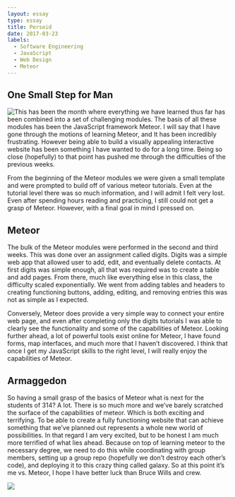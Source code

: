 ```yaml
---
layout: essay
type: essay
title: Perseid
date: 2017-03-23
labels:
  - Software Engineering
  - JavaScript
  - Web Design
  - Meteor
---
```



## One Small Step for Man

<img style = "float: left;" class = "ui small image" src = http://i.dailymail.co.uk/i/pix/2012/08/26/article-2193737-14B2A689000005DC-359_964x635.jpg> 

This has been the month where everything we have learned thus far has been combined into a set of challenging modules. The basis of all these modules has been the JavaScript framework Meteor. I will say that I have gone through the motions of learning Meteor, and It has been incredibly frustrating. However being able to build a visually appealing interactive website has been something I have wanted to do for a long time. Being so close (hopefully) to that point has pushed me through the difficulties of the previous weeks.

From the beginning of the Meteor modules we were given a small template and were prompted to build off of various meteor tutorials. Even at the tutorial level there was so much information, and I will admit I felt very lost. Even after spending hours reading and practicing, I still could not get a grasp of Meteor. However, with a final goal in mind I pressed on. 

## Meteor

The bulk of the Meteor modules were performed in the second and third weeks. This was done over an assignment called digits. Digits was a simple web app that allowed user to add, edit, and eventually delete contacts. At first digits was simple enough, all that was required was to create a table and add pages. From there, much like everything else in this class, the difficulty scaled exponentially. We went from adding tables and headers to creating functioning buttons, adding, editing, and removing entries this was not as simple as I expected.

Conversely, Meteor does provide a very simple way to connect your entire web page, and even after completing only the digits tutorials I was able to clearly see the functionality and some of the capabilities of Meteor. Looking further ahead, a lot of powerful tools exist online for Meteor, I have found forms, map interfaces, and much more that I haven’t discovered. I think that once I get my JavaScript skills to the right level, I will really enjoy the capabilities of Meteor. 

## Armaggedon

So having a small grasp of the basics of Meteor what is next for the students of 314? A lot. There is so much more and we’ve barely scratched the surface of the capabilities of meteor.  Which is both exciting and terrifying. To be able to create a fully functioning website that can achieve something that we’ve planned out represents a whole new world of possibilities. In that regard I am very excited, but to be honest I am much more terrified of what lies ahead. Because on top of learning meteor to the necessary degree, we need to do this while coordinating with group members, setting up a group repo (hopefully we don’t destroy each other’s code), and deploying it to this crazy thing called galaxy. So at this point it’s me vs. Meteor, I hope I have better luck than Bruce Wills and crew.

<img src = "http://mytoba.ca/content/uploads/2016/02/crop_620x350_20160208_331PM.jpg" class = "ui medium left floated image">
